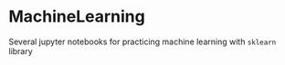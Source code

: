 # MachineLearning

Several jupyter notebooks for practicing machine learning with `sklearn` library
